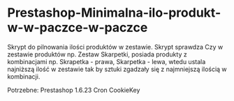 # Prestashop-Minimalna-ilo-produkt-w-w-paczce-w-paczce

Skrypt do pilnowania ilości produktów w zestawie.
Skrypt sprawdza Czy w zestawie produktów np. Zestaw Skarpetki, posiada produkty z kombinacjami np. Skrapetka - prawa, Skarpetka - lewa, wtedu ustala najniższą ilość w zestawie tak by sztuki zgadzały się z najmniejszą ilością w kombinacji.


Potrzebne:
Prestashop 1.6.23
Cron
CookieKey
